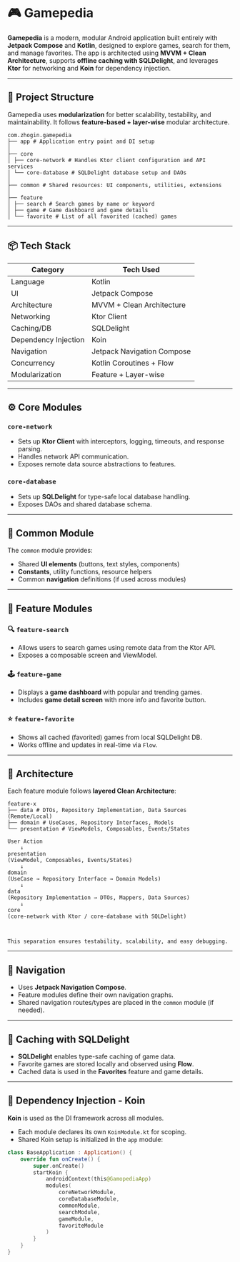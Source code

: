 # 🎮 Gamepedia

**Gamepedia** is a modern, modular Android application built entirely with **Jetpack Compose** and **Kotlin**, designed to explore games, search for them, and manage favorites. The app is architected using **MVVM + Clean Architecture**, supports **offline caching with SQLDelight**, and leverages **Ktor** for networking and **Koin** for dependency injection.

---

## 🧱 Project Structure

Gamepedia uses **modularization** for better scalability, testability, and maintainability. It follows **feature-based + layer-wise** modular architecture.

```
com.zhogin.gamepedia
├── app # Application entry point and DI setup
│
├── core
│ ├── core-network # Handles Ktor client configuration and API services
│ └── core-database # SQLDelight database setup and DAOs
│
├── common # Shared resources: UI components, utilities, extensions
│
├── feature
│ ├── search # Search games by name or keyword
│ ├── game # Game dashboard and game details
│ └── favorite # List of all favorited (cached) games
```

---

## 📦 Tech Stack

| Category               | Tech Used                  |
|------------------------|----------------------------|
| Language               | Kotlin                     |
| UI                     | Jetpack Compose            |
| Architecture           | MVVM + Clean Architecture  |
| Networking             | Ktor Client                |
| Caching/DB             | SQLDelight                 |
| Dependency Injection   | Koin                       |
| Navigation             | Jetpack Navigation Compose |
| Concurrency            | Kotlin Coroutines + Flow   |
| Modularization         | Feature + Layer-wise       |

---

## ⚙️ Core Modules

### `core-network`
- Sets up **Ktor Client** with interceptors, logging, timeouts, and response parsing.
- Handles network API communication.
- Exposes remote data source abstractions to features.

### `core-database`
- Sets up **SQLDelight** for type-safe local database handling.
- Exposes DAOs and shared database schema.

---

## 🧰 Common Module

The `common` module provides:
- Shared **UI elements** (buttons, text styles, components)
- **Constants**, utility functions, resource helpers
- Common **navigation** definitions (if used across modules)

---

## 📂 Feature Modules

### 🔍 `feature-search`
- Allows users to search games using remote data from the Ktor API.
- Exposes a composable screen and ViewModel.

### 🕹️ `feature-game`
- Displays a **game dashboard** with popular and trending games.
- Includes **game detail screen** with more info and favorite button.

### ⭐ `feature-favorite`
- Shows all cached (favorited) games from local SQLDelight DB.
- Works offline and updates in real-time via `Flow`.

---

## 🧠 Architecture

Each feature module follows **layered Clean Architecture**:
```
feature-x
├── data # DTOs, Repository Implementation, Data Sources (Remote/Local)
├── domain # UseCases, Repository Interfaces, Models
└── presentation # ViewModels, Composables, Events/States
```

```
User Action
    ↓
presentation
(ViewModel, Composables, Events/States)
    ↓
domain
(UseCase → Repository Interface → Domain Models)
    ↓
data
(Repository Implementation → DTOs, Mappers, Data Sources)
    ↓
core
(core-network with Ktor / core-database with SQLDelight)



This separation ensures testability, scalability, and easy debugging.
```
---

## 📍 Navigation

- Uses **Jetpack Navigation Compose**.
- Feature modules define their own navigation graphs.
- Shared navigation routes/types are placed in the `common` module (if needed).

---

## 🔄 Caching with SQLDelight

- **SQLDelight** enables type-safe caching of game data.
- Favorite games are stored locally and observed using **Flow**.
- Cached data is used in the **Favorites** feature and game details.

---

## 🧪 Dependency Injection - Koin

**Koin** is used as the DI framework across all modules.

- Each module declares its own `KoinModule.kt` for scoping.
- Shared Koin setup is initialized in the `app` module:
```kotlin
class BaseApplication : Application() {
    override fun onCreate() {
        super.onCreate()
        startKoin {
            androidContext(this@GamopediaApp)
            modules(
                coreNetworkModule,
                coreDatabaseModule,
                commonModule,
                searchModule,
                gameModule,
                favoriteModule
            )
        }
    }
}